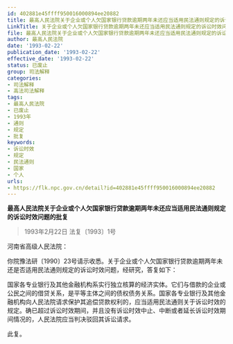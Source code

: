 ```yaml
---
id: 402881e45ffff950016000894ee20882
title: 最高人民法院关于企业或个人欠国家银行贷款逾期两年未还应当适用民法通则规定的诉讼时效问题的批复
LinkTitle: 关于企业或个人欠国家银行贷款逾期两年未还应当适用民法通则规定的诉讼时效问题的批复（1993）
file: 最高人民法院关于企业或个人欠国家银行贷款逾期两年未还应当适用民法通则规定的诉讼时效问题的批复_19930222_402881e45ffff950016000894ee20882.docx
author: 最高人民法院
date: '1993-02-22'
publication_date: '1993-02-22'
effective_date: '1993-02-22'
status: 已废止
group: 司法解释
categories:
- 司法解释
- 高法司法解释
tags:
- 最高人民法院
- 已废止
- 1993年
- 通则
- 规定
- 批复
keywords:
- 诉讼时效
- 规定
- 民法通则
- 国家
- 个人
urls:
- https://flk.npc.gov.cn/detail?id=402881e45ffff950016000894ee20882
---
```


**最高人民法院关于企业或个人欠国家银行贷款逾期两年未还应当适用民法通则规定的诉讼时效问题的批复**

> 1993年2月22日 法复〔1993〕1号

河南省高级人民法院：

你院豫法研〔1990〕23号请示收悉。关于企业或个人欠国家银行贷款逾期两年未还是否适用民法通则规定的诉讼时效问题，经研究，答复如下：

国家各专业银行及其他金融机构系实行独立核算的经济实体。它们与借款的企业或公民之间的借贷关系，是平等主体之间的债权债务关系。国家各专业银行及其他金融机构向人民法院请求保护其追偿贷款权利的，应当适用民法通则关于诉讼时效的规定。确已超过诉讼时效期间，并且没有诉讼时效中止、中断或者延长诉讼时效期间情况的，人民法院应当判决驳回其诉讼请求。

此复。
